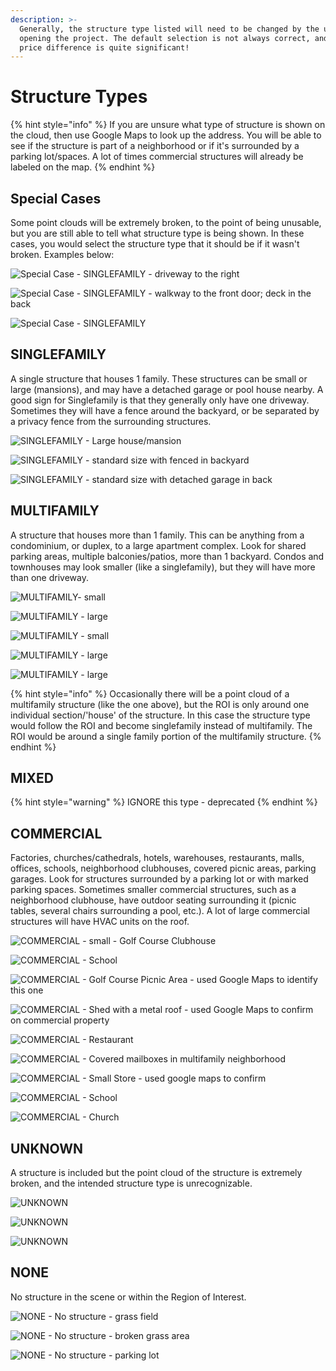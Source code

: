 ```yaml
---
description: >-
  Generally, the structure type listed will need to be changed by the user upon
  opening the project. The default selection is not always correct, and the
  price difference is quite significant!
---
```


# Structure Types

{% hint style="info" %}
If you are unsure what type of structure is shown on the cloud, then use Google Maps to look up the address. You will be able to see if the structure is part of a neighborhood or if it's surrounded by a parking lot/spaces. A lot of times commercial structures will already be labeled on the map. 
{% endhint %}

## Special Cases

Some point clouds will be extremely broken, to the point of being unusable, but you are still able to tell what structure type is being shown. In these cases, you would select the structure type that it should be if it wasn't broken. Examples below:

![Special Case - SINGLEFAMILY - driveway to the right](../.gitbook/assets/unknown-or-singlefamily_49053.png)

![Special Case - SINGLEFAMILY - walkway to the front door; deck in the back](../.gitbook/assets/unknown-or-singlefamily_49046.png)

![Special Case - SINGLEFAMILY](../.gitbook/assets/unknown-or-singlefamily_49048.png)

## SINGLEFAMILY

A single structure that houses 1 family. These structures can be small or large \(mansions\), and may have a detached garage or pool house nearby. A good sign for Singlefamily is that they generally only have one driveway. Sometimes they will have a fence around the backyard, or be separated by a privacy fence from the surrounding structures.

![SINGLEFAMILY - Large house/mansion](../.gitbook/assets/single-family-1.gif)

![SINGLEFAMILY - standard size with fenced in backyard](../.gitbook/assets/single-family-2.gif)

![SINGLEFAMILY - standard size with detached garage in back](../.gitbook/assets/single-family-3.gif)

## MULTIFAMILY

A structure that houses more than 1 family. This can be anything from a condominium, or duplex, to a large apartment complex. Look for shared parking areas, multiple balconies/patios, more than 1 backyard. Condos and townhouses may look smaller \(like a singlefamily\), but they will have more than one driveway.

![MULTIFAMILY- small](../.gitbook/assets/multifamily_duplex_49106.png)

![MULTIFAMILY - large](../.gitbook/assets/multifamily-1.gif)

![MULTIFAMILY - small](../.gitbook/assets/multifamily_condos_49105.png)

![MULTIFAMILY - large](../.gitbook/assets/multifamily-2.gif)

![MULTIFAMILY - large](../.gitbook/assets/multifamily_apartments_unknown-project-number.png)

{% hint style="info" %}
Occasionally there will be a point cloud of a multifamily structure \(like the one above\), but the ROI is only around one individual section/'house' of the structure. In this case the structure type would follow the ROI and become singlefamily instead of multifamily. The ROI would be around a single family portion of the multifamily structure.
{% endhint %}

## MIXED

{% hint style="warning" %}
IGNORE this type - deprecated
{% endhint %}

## COMMERCIAL

Factories, churches/cathedrals, hotels, warehouses, restaurants, malls, offices, schools, neighborhood clubhouses, covered picnic areas, parking garages. Look for structures surrounded by a parking lot or with marked parking spaces. Sometimes smaller commercial structures, such as a neighborhood clubhouse, have outdoor seating surrounding it \(picnic tables, several chairs surrounding a pool, etc.\). A lot of large commercial structures will have HVAC units on the roof.

![COMMERCIAL - small - Golf Course Clubhouse](../.gitbook/assets/commercial_small_49109.png)

![COMMERCIAL - School](../.gitbook/assets/commercial-1.gif)

![COMMERCIAL - Golf Course Picnic Area - used Google Maps to identify this one](../.gitbook/assets/commercial_clubhouse_49108%20%281%29.png)

![COMMERCIAL - Shed with a metal roof - used Google Maps to confirm on commercial property](../.gitbook/assets/commercial-or-unknown_48540.png)

![COMMERCIAL - Restaurant](../.gitbook/assets/commercial-2.gif)

![COMMERCIAL - Covered mailboxes in multifamily neighborhood](../.gitbook/assets/commercial-or-unknown_48331.png)

![COMMERCIAL - Small Store - used google maps to confirm](../.gitbook/assets/commercial_small_48468.png)

![COMMERCIAL - School](../.gitbook/assets/commercial-3.gif)

![COMMERCIAL - Church](../.gitbook/assets/commercial_small_48429.png)

## UNKNOWN

A structure is included but the point cloud of the structure is extremely broken, and the intended structure type is unrecognizable.

![UNKNOWN](../.gitbook/assets/unknown-or-none_49071.png)

![UNKNOWN](../.gitbook/assets/none-or-unknown_49073.png)

![UNKNOWN](../.gitbook/assets/none-or-unknown2_49072.png)

## NONE

No structure in the scene or within the Region of Interest.

![NONE - No structure - grass field](../.gitbook/assets/none-1.gif)

![NONE - No structure - broken grass area](../.gitbook/assets/none-2.gif)

![NONE - No structure - parking lot](../.gitbook/assets/none-3.gif)

